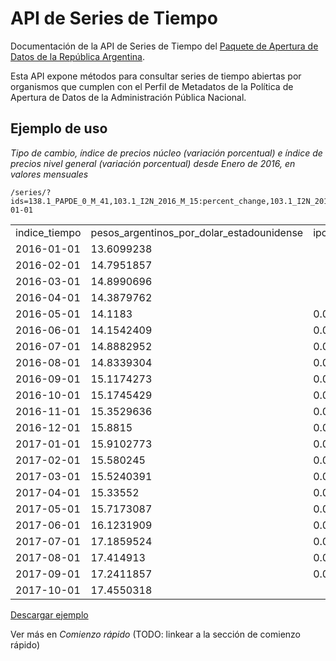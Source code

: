# API de Series de Tiempo

Documentación de la API de Series de Tiempo del [Paquete de Apertura de Datos de la República Argentina](http://paquete-apertura-datos.readthedocs.io/es/stable/).

Esta API expone métodos para consultar series de tiempo abiertas por organismos que cumplen con el Perfil de Metadatos de la Política de Apertura de Datos de la Administración Pública Nacional.

## Ejemplo de uso

*Tipo de cambio, índice de precios núcleo (variación porcentual) e índice de precios nivel general (variación porcentual) desde Enero de 2016, en valores mensuales*

```
/series/?ids=138.1_PAPDE_0_M_41,103.1_I2N_2016_M_15:percent_change,103.1_I2N_2016_M_19:percent_change&collapse=month&format=csv&start_date=2016-01-01
```

<table>
<tr><td>indice_tiempo</td><td>pesos_argentinos_por_dolar_estadounidense</td><td>ipc_2016_nucleo</td><td>ipc_2016_nivgeneral</td></tr>
<tr><td>2016-01-01</td><td>13.6099238</td><td></td><td></td></tr>
<tr><td>2016-02-01</td><td>14.7951857</td><td></td><td></td></tr>
<tr><td>2016-03-01</td><td>14.8990696</td><td></td><td></td></tr>
<tr><td>2016-04-01</td><td>14.3879762</td><td></td><td></td></tr>
<tr><td>2016-05-01</td><td>14.1183   </td><td>0.0265777</td><td>0.0419337</td></tr>
<tr><td>2016-06-01</td><td>14.1542409</td><td>0.0301247</td><td>0.0307591</td></tr>
<tr><td>2016-07-01</td><td>14.8882952</td><td>0.0187154</td><td>0.0204675</td></tr>
<tr><td>2016-08-01</td><td>14.8339304</td><td>0.0165157</td><td>0.0020196</td></tr>
<tr><td>2016-09-01</td><td>15.1174273</td><td>0.0154869</td><td>0.0114914</td></tr>
<tr><td>2016-10-01</td><td>15.1745429</td><td>0.0179986</td><td>0.0235933</td></tr>
<tr><td>2016-11-01</td><td>15.3529636</td><td>0.0171879</td><td>0.0161842</td></tr>
<tr><td>2016-12-01</td><td>15.8815   </td><td>0.0171243</td><td>0.0119757</td></tr>
<tr><td>2017-01-01</td><td>15.9102773</td><td>0.013389 </td><td>0.01313</td></tr>
<tr><td>2017-02-01</td><td>15.580245 </td><td>0.0184608</td><td>0.0246316</td></tr>
<tr><td>2017-03-01</td><td>15.5240391</td><td>0.0182095</td><td>0.0236416</td></tr>
<tr><td>2017-04-01</td><td>15.33552  </td><td>0.0229158</td><td>0.0263366</td></tr>
<tr><td>2017-05-01</td><td>15.7173087</td><td>0.0160246</td><td>0.0128313</td></tr>
<tr><td>2017-06-01</td><td>16.1231909</td><td>0.0152262</td><td>0.0138837</td></tr>
<tr><td>2017-07-01</td><td>17.1859524</td><td>0.0176384</td><td>0.0171937</td></tr>
<tr><td>2017-08-01</td><td>17.414913 </td><td>0.0150374</td><td>0.0147753</td></tr>
<tr><td>2017-09-01</td><td>17.2411857</td><td>0.017578 </td><td>0.0204363</td></tr>
<tr><td>2017-10-01</td><td>17.4550318</td><td></td><td></td></tr>
</table>

[Descargar ejemplo](https://github.com/datosgobar/series-tiempo-ar-api/raw/master/docs/assets/data-example-1.csv)

Ver más en *Comienzo rápido* (TODO: linkear a la sección de comienzo rápido)

